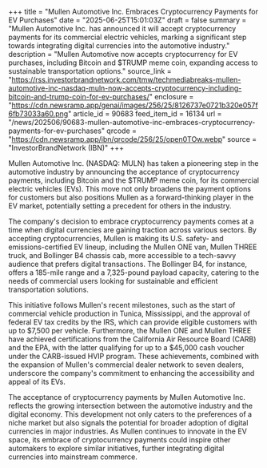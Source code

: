 +++
title = "Mullen Automotive Inc. Embraces Cryptocurrency Payments for EV Purchases"
date = "2025-06-25T15:01:03Z"
draft = false
summary = "Mullen Automotive Inc. has announced it will accept cryptocurrency payments for its commercial electric vehicles, marking a significant step towards integrating digital currencies into the automotive industry."
description = "Mullen Automotive now accepts cryptocurrency for EV purchases, including Bitcoin and $TRUMP meme coin, expanding access to sustainable transportation options."
source_link = "https://rss.investorbrandnetwork.com/tmw/techmediabreaks-mullen-automotive-inc-nasdaq-muln-now-accepts-cryptocurrency-including-bitcoin-and-trump-coin-for-ev-purchases/"
enclosure = "https://cdn.newsramp.app/genai/images/256/25/8126737e0721b320e057f6fb73033a60.png"
article_id = 90683
feed_item_id = 16134
url = "/news/202506/90683-mullen-automotive-inc-embraces-cryptocurrency-payments-for-ev-purchases"
qrcode = "https://cdn.newsramp.app/ibn/qrcode/256/25/open0TOw.webp"
source = "InvestorBrandNetwork (IBN)"
+++

<p>Mullen Automotive Inc. (NASDAQ: MULN) has taken a pioneering step in the automotive industry by announcing the acceptance of cryptocurrency payments, including Bitcoin and the $TRUMP meme coin, for its commercial electric vehicles (EVs). This move not only broadens the payment options for customers but also positions Mullen as a forward-thinking player in the EV market, potentially setting a precedent for others in the industry.</p><p>The company's decision to embrace cryptocurrency payments comes at a time when digital currencies are gaining traction across various sectors. By accepting cryptocurrencies, Mullen is making its U.S. safety- and emissions-certified EV lineup, including the Mullen ONE van, Mullen THREE truck, and Bollinger B4 chassis cab, more accessible to a tech-savvy audience that prefers digital transactions. The Bollinger B4, for instance, offers a 185-mile range and a 7,325-pound payload capacity, catering to the needs of commercial users looking for sustainable and efficient transportation solutions.</p><p>This initiative follows Mullen's recent milestones, such as the start of commercial vehicle production in Tunica, Mississippi, and the approval of federal EV tax credits by the IRS, which can provide eligible customers with up to $7,500 per vehicle. Furthermore, the Mullen ONE and Mullen THREE have achieved certifications from the California Air Resource Board (CARB) and the EPA, with the latter qualifying for up to a $45,000 cash voucher under the CARB-issued HVIP program. These achievements, combined with the expansion of Mullen's commercial dealer network to seven dealers, underscore the company's commitment to enhancing the accessibility and appeal of its EVs.</p><p>The acceptance of cryptocurrency payments by Mullen Automotive Inc. reflects the growing intersection between the automotive industry and the digital economy. This development not only caters to the preferences of a niche market but also signals the potential for broader adoption of digital currencies in major industries. As Mullen continues to innovate in the EV space, its embrace of cryptocurrency payments could inspire other automakers to explore similar initiatives, further integrating digital currencies into mainstream commerce.</p>